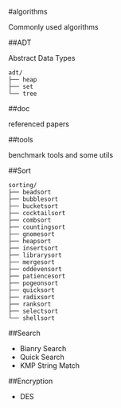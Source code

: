 #algorithms

Commonly used algorithms

##ADT

Abstract Data Types

	adt/
	├── heap
	├── set
	└── tree

##doc

referenced papers

##tools

benchmark tools and some utils

##Sort

	sorting/
	├── beadsort
	├── bubblesort
	├── bucketsort
	├── cocktailsort
	├── combsort
	├── countingsort
	├── gnomesort
	├── heapsort
	├── insertsort
	├── librarysort
	├── mergesort
	├── oddevensort
	├── patiencesort
	├── pogeonsort
	├── quicksort
	├── radixsort
	├── ranksort
	├── selectsort
	└── shellsort

##Search

* Bianry Search
* Quick Search
* KMP String Match

##Encryption

* DES


